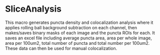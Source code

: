 # SliceAnalysis
This macro generates puncta density and colocalization analysis where it applies rolling ball background subtraction on each channel, then makes/saves binary masks of each image and the puncta ROIs for each. It saves an excel file including average puncta area, area per whole image, area per 100um2, total number of puncta and total number per 100um2. These data can then be used for manual colocalization.

